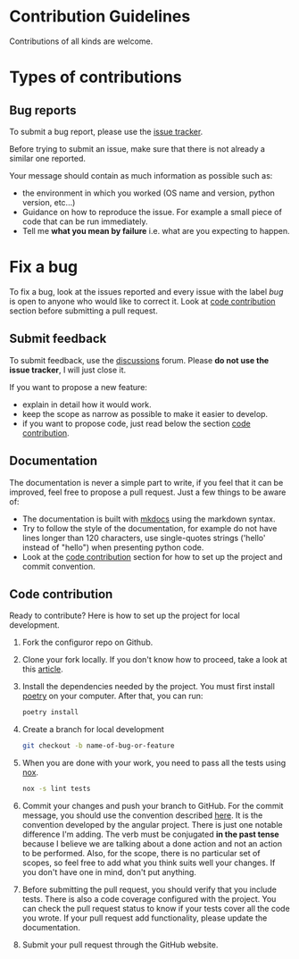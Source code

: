 # Contribution Guidelines

Contributions of all kinds are welcome.

# Types of contributions

## Bug reports

To submit a bug report, please use the [issue tracker](https://github.com/lewoudar/configuror/issues).

Before trying to submit an issue, make sure that there is not already a similar one reported.

Your message should contain as much information as possible such as:

- the environment in which you worked (OS name and version, python version, etc...)
- Guidance on how to reproduce the issue. For example a small piece of code that can be run immediately.
- Tell me **what you mean by failure** i.e. what are you expecting to happen.

# Fix a bug

To fix a bug, look at the issues reported and every issue with the label *bug* is open to anyone who would like to
correct it. Look at [code contribution](#code-contribution) section before submitting a pull request.

## Submit feedback

To submit feedback, use the [discussions](https://github.com/lewoudar/scalpel/discussions) forum. Please **do not use
the issue tracker**, I will just close it.

If you want to propose a new feature:
- explain in detail how it would work.
- keep the scope as narrow as possible to make it easier to develop.
- if you want to propose code, just read below the section [code contribution](#code-contribution).

## Documentation

The documentation is never a simple part to write, if you feel that it can be improved, feel free to propose a pull
request. Just a few things to be aware of:

- The documentation is built with [mkdocs](https://www.mkdocs.org/) using the markdown syntax.
- Try to follow the style of the documentation, for example do not have lines longer than 120 characters, use
  single-quotes strings ('hello' instead of "hello") when presenting python code.
- Look at the [code contribution](#code-contribution) section for how to set up the project and commit convention.

## Code contribution

Ready to contribute? Here is how to set up the project for local development.
1. Fork the configuror repo on Github.

2. Clone your fork locally. If you don't know how to proceed,
   take a look at this [article](https://help.github.com/en/articles/fork-a-repo).

3. Install the dependencies needed by the project. You must first install [poetry](https://python-poetry.org/docs/) on
   your computer. After that, you can run:
    ```bash
    poetry install
    ```

4. Create a branch for local development
    ```bash
    git checkout -b name-of-bug-or-feature
    ```

5. When you are done with your work, you need to pass all the tests using [nox](https://nox.thea.codes/en/stable/).
    ```bash
    nox -s lint tests
    ```

6. Commit your changes and push your branch to GitHub. For the commit message, you should use the convention
   described [here](https://medium.com/@menuka/writing-meaningful-git-commit-messages-a62756b65c81). It is the
   convention developed by the angular project. There is just one notable difference I'm adding. The verb must be
   conjugated **in the past tense** because I believe we are talking about a done action and not an action to be
   performed. Also, for the scope, there is no particular set of scopes, so feel free to add what you think suits well
   your changes. If you don't have one in mind, don't put anything.

7. Before submitting the pull request, you should verify that you include tests. There is also a code coverage
   configured with the project. You can check the pull request status to know if your tests cover all the code you
   wrote. If your pull request add functionality, please update the documentation.

8. Submit your pull request through the GitHub website.
